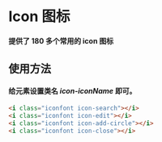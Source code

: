 # Icon 图标

#### 提供了 180 多个常用的 icon 图标

## 使用方法

#### 给元素设置类名 _icon-iconName_ 即可。
<i class="iconfont icon-search" style="font-size:25px;margin-right:20px"></i>
<i class="iconfont icon-edit" style="font-size:25px;margin-right:20px"></i>
<i class="iconfont icon-add-circle" style="font-size:25px;margin-right:20px"></i>
<i class="iconfont icon-close" style="font-size:25px;margin-right:20px"></i>

```html
<i class="iconfont icon-search"></i>
<i class="iconfont icon-edit"></i>
<i class="iconfont icon-add-circle"></i>
<i class="iconfont icon-close"></i>
```

<br />
<Icon />